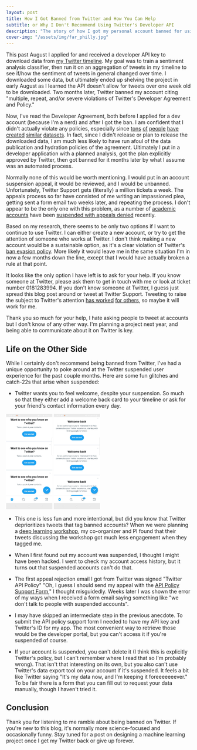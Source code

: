 ```yaml
---
layout: post
title: How I Got Banned from Twitter and How You Can Help
subtitle: or Why I Don't Recommend Using Twitter's Developer API
description: "The story of how I got my personal account banned for using the Twitter tweet downloading API to download tweets"
cover-img: "/assets/img/far_philly.jpg"
---
```

This past August I applied for and received a developer API key to download data from [my Twitter timeline](https://twitter.com/autobencoder).
My goal was to train a sentiment analysis classifier, then run it on an aggregation of tweets in my timeline to see if/how the sentiment of tweets in general changed over time.
I downloaded some data, but ultimately ended up shelving the project in early August as I learned the API doesn't allow for tweets over one week old to be downloaded.
Two months later, Twitter banned my account citing "multiple, repeat, and/or severe violations of Twitter's Developer Agreement and Policy."

Now, I've read the Developer Agreement, both before I applied for a dev account (because I'm a nerd) and after I got the ban.
I am confident that I didn't actually violate any policies, especially since [tons](https://data.world/crowdflower/apple-twitter-sentiment) 
[of](https://alt.qcri.org/semeval2017/task4/)
[people](https://data.world/crowdflower/sentiment-self-driving-cars) 
[have](https://data.world/socialmediadata/twitter-us-airline-sentiment)
[created](https://data.world/drstevekramer/election-2016-twitter-analysis)
[similar](https://data.world/crowdflower/sentiment-self-driving-cars) 
[datasets](https://alt.qcri.org/semeval2017/task4/).
In fact, since I didn't release or plan to release the downloaded data, I am much less likely to have run afoul of the data publication and hydration policies of the agreement.
Ultimately I put in a developer application with a planned analysis, got the plan explicitly approved by Twitter, then got banned for it months later by what I assume was an automated process.

Normally none of this would be worth mentioning.
I would put in an account suspension appeal, it would be reviewed, and I would be unbanned.
Unfortunately, Twitter Support gets (literally) a million tickets a week.
The appeals process so far have consisted of me writing an impassioned plea, getting sent a form email two weeks later, and repeating the process.
I don't appear to be the only one with this problem, as a number of [academic accounts](https://twitter.com/onurvarol/status/1329347533244669952) have been [suspended with appeals denied](https://redfern.me/banned-from-twitter/) recently.

Based on my research, there seems to be only two options if I want to continue to use Twitter.
I can either create a new account, or try to get the attention of someone who works at Twitter.
I don't think making a new account would be a sustainable option, as it's a clear violation of Twitter's [ban evasion policy](https://help.twitter.com/en/rules-and-policies/ban-evasion).
More likely it would leave me in the same situation I'm in now a few months down the line, except that I would have actually broken a rule at that point.

It looks like the only option I have left is to ask for your help.
If you know someone at Twitter, please ask them to get in touch with me or look at ticket number 0181283994.
If you don't know someone at Twitter, I guess just spread this blog post around or tweet at Twitter Support.
Tweeting to raise the subject to Twitter's attention [has worked](https://uxdesign.cc/twitters-algorithm-suspended-my-account-the-design-community-help-restore-it-d0976512b6f1) [for others](https://twitter.com/onurvarol/status/1329347533244669952), so maybe it will work for me.

Thank you so much for your help, I hate asking people to tweet at accounts but I don't know of any other way.
I'm planning a project next year, and being able to communicate about it on Twitter is key. 

## Life on the Other Side
While I certainly don't recommend being banned from Twitter, I've had a unique opportunity to poke around at the Twitter suspended user experience for the past couple months.
Here are some fun glitches and catch-22s that arise when suspended:

- Twitter wants you to feel welcome, despite your suspension.
So much so that they either add a welcome back card to your timeline or ask for your friend's contact information every day.

<img src="/assets/img/post_img/welcome.jpg" width="25%">
<img src="/assets/img/post_img/friends.jpg" width="25%">

- This one is less fun and more intentional, but did you know that Twitter deprioritizes tweets that tag banned accounts?
When we were planning a [deep learning workshop](https://ben-heil.github.io/2020-10-08-workshop/), my co-organizer and PI found that their tweets discussing the workshop got much less engagement when they tagged me.

- When I first found out my account was suspended, I thought I might have been hacked.
I went to check my account access history, but it turns out that suspended accounts can't do that.

- The first appeal rejection email I got from Twitter was signed "Twitter API Policy"
"Oh, I guess I should send my appeal with the [API Policy Support Form](https://help.twitter.com/forms/platform)," I thought misguidedly.
Weeks later I was shown the error of my ways when I received a form email saying something like "we don't talk to people with suspended accounts".

- I may have skipped an intermediate step in the previous anecdote.
To submit the API policy support form I needed to have my API key and Twitter's ID for my app.
The most convenient way to retrieve those would be the developer portal, but you can't access it if you're suspended of course.

- If your account is suspended, you can't delete it (I think this is explicitly Twitter's policy, but I can't remember where I read that so I'm probably wrong).
That isn't that interesting on its own, but you also can't use Twitter's data export tool on your account if it's suspended.
It feels a bit like Twitter saying "It's my data now, and I'm keeping it foreeeeeeever."
To be fair there is a form that you can fill out to request your data manually, though I haven't tried it.

## Conclusion
Thank you for listening to me ramble about being banned on Twitter.
If you're new to this blog, it's normally more science-focused and occasionally funny.
Stay tuned for a post on designing a machine learning project once I get my Twitter back or give up forever.

